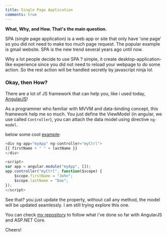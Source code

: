 ```yaml
---
title: Single Page Application
comments: true
---
```

**What, Why, and How. That's the main question.**

SPA (single page application) is a web app or site that only have 'one page' so you did not need to make too much page request. The popular example is gmail website. SPA is the new trend several years ago until now. 

Why a lot people decide to use SPA ? simple, it create desktop-application-like experience since you did not need to reload your webpage to do some action. So the rest action will be handled secretly by javascript ninja lol.

### Okay, then How? 
There are a lot of JS framework that can help you, like i used today, [AngularJS](https://angularjs.org)!

As a programmer who familiar with MVVM and data-binding concept, this framework help me so much. You just define the ViewModel (in angular, we use called `Controller`), you can attach the data model using directive `ng-model`.

below some cool [example](http://www.w3schools.com/angular/tryit.asp?filename=try_ng_module): 

```javascript
<div ng-app="myApp" ng-controller="myCtrl">
{{ firstName + " " + lastName }}
</div>

<script>
var app = angular.module("myApp", []);
app.controller("myCtrl", function($scope) {
    $scope.firstName = "John";
    $scope.lastName = "Doe";
});
</script>
```

See that? you just update the property, without call any method, the model will be updated seamlessly. I am still trying explore this one. 

You can check [my repository](https://github.com/putuyoga/yoga-core) to follow what i've done so far with AngularJS and ASP.NET Core.

Cheers!